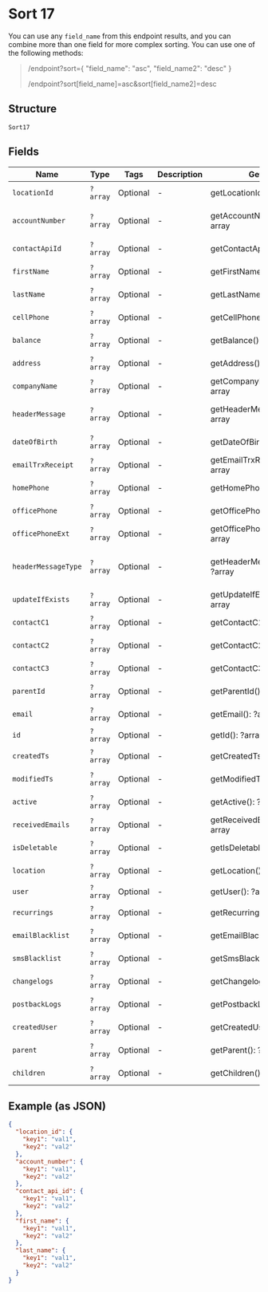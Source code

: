 
# Sort 17

You can use any `field_name` from this endpoint results, and you can combine more than one field for more complex sorting. You can use one of the following methods:

> /endpoint?sort={ "field_name": "asc", "field_name2": "desc" }
> 
> /endpoint?sort[field_name]=asc&sort[field_name2]=desc

## Structure

`Sort17`

## Fields

| Name | Type | Tags | Description | Getter | Setter |
|  --- | --- | --- | --- | --- | --- |
| `locationId` | `?array` | Optional | - | getLocationId(): ?array | setLocationId(?array locationId): void |
| `accountNumber` | `?array` | Optional | - | getAccountNumber(): ?array | setAccountNumber(?array accountNumber): void |
| `contactApiId` | `?array` | Optional | - | getContactApiId(): ?array | setContactApiId(?array contactApiId): void |
| `firstName` | `?array` | Optional | - | getFirstName(): ?array | setFirstName(?array firstName): void |
| `lastName` | `?array` | Optional | - | getLastName(): ?array | setLastName(?array lastName): void |
| `cellPhone` | `?array` | Optional | - | getCellPhone(): ?array | setCellPhone(?array cellPhone): void |
| `balance` | `?array` | Optional | - | getBalance(): ?array | setBalance(?array balance): void |
| `address` | `?array` | Optional | - | getAddress(): ?array | setAddress(?array address): void |
| `companyName` | `?array` | Optional | - | getCompanyName(): ?array | setCompanyName(?array companyName): void |
| `headerMessage` | `?array` | Optional | - | getHeaderMessage(): ?array | setHeaderMessage(?array headerMessage): void |
| `dateOfBirth` | `?array` | Optional | - | getDateOfBirth(): ?array | setDateOfBirth(?array dateOfBirth): void |
| `emailTrxReceipt` | `?array` | Optional | - | getEmailTrxReceipt(): ?array | setEmailTrxReceipt(?array emailTrxReceipt): void |
| `homePhone` | `?array` | Optional | - | getHomePhone(): ?array | setHomePhone(?array homePhone): void |
| `officePhone` | `?array` | Optional | - | getOfficePhone(): ?array | setOfficePhone(?array officePhone): void |
| `officePhoneExt` | `?array` | Optional | - | getOfficePhoneExt(): ?array | setOfficePhoneExt(?array officePhoneExt): void |
| `headerMessageType` | `?array` | Optional | - | getHeaderMessageType(): ?array | setHeaderMessageType(?array headerMessageType): void |
| `updateIfExists` | `?array` | Optional | - | getUpdateIfExists(): ?array | setUpdateIfExists(?array updateIfExists): void |
| `contactC1` | `?array` | Optional | - | getContactC1(): ?array | setContactC1(?array contactC1): void |
| `contactC2` | `?array` | Optional | - | getContactC2(): ?array | setContactC2(?array contactC2): void |
| `contactC3` | `?array` | Optional | - | getContactC3(): ?array | setContactC3(?array contactC3): void |
| `parentId` | `?array` | Optional | - | getParentId(): ?array | setParentId(?array parentId): void |
| `email` | `?array` | Optional | - | getEmail(): ?array | setEmail(?array email): void |
| `id` | `?array` | Optional | - | getId(): ?array | setId(?array id): void |
| `createdTs` | `?array` | Optional | - | getCreatedTs(): ?array | setCreatedTs(?array createdTs): void |
| `modifiedTs` | `?array` | Optional | - | getModifiedTs(): ?array | setModifiedTs(?array modifiedTs): void |
| `active` | `?array` | Optional | - | getActive(): ?array | setActive(?array active): void |
| `receivedEmails` | `?array` | Optional | - | getReceivedEmails(): ?array | setReceivedEmails(?array receivedEmails): void |
| `isDeletable` | `?array` | Optional | - | getIsDeletable(): ?array | setIsDeletable(?array isDeletable): void |
| `location` | `?array` | Optional | - | getLocation(): ?array | setLocation(?array location): void |
| `user` | `?array` | Optional | - | getUser(): ?array | setUser(?array user): void |
| `recurrings` | `?array` | Optional | - | getRecurrings(): ?array | setRecurrings(?array recurrings): void |
| `emailBlacklist` | `?array` | Optional | - | getEmailBlacklist(): ?array | setEmailBlacklist(?array emailBlacklist): void |
| `smsBlacklist` | `?array` | Optional | - | getSmsBlacklist(): ?array | setSmsBlacklist(?array smsBlacklist): void |
| `changelogs` | `?array` | Optional | - | getChangelogs(): ?array | setChangelogs(?array changelogs): void |
| `postbackLogs` | `?array` | Optional | - | getPostbackLogs(): ?array | setPostbackLogs(?array postbackLogs): void |
| `createdUser` | `?array` | Optional | - | getCreatedUser(): ?array | setCreatedUser(?array createdUser): void |
| `parent` | `?array` | Optional | - | getParent(): ?array | setParent(?array parent): void |
| `children` | `?array` | Optional | - | getChildren(): ?array | setChildren(?array children): void |

## Example (as JSON)

```json
{
  "location_id": {
    "key1": "val1",
    "key2": "val2"
  },
  "account_number": {
    "key1": "val1",
    "key2": "val2"
  },
  "contact_api_id": {
    "key1": "val1",
    "key2": "val2"
  },
  "first_name": {
    "key1": "val1",
    "key2": "val2"
  },
  "last_name": {
    "key1": "val1",
    "key2": "val2"
  }
}
```

